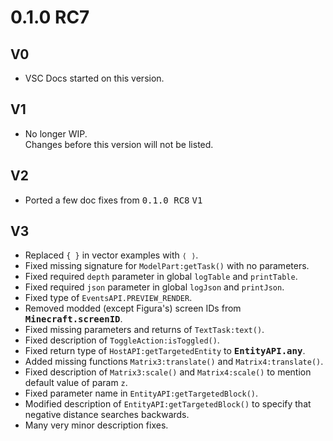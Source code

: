 # 0.1.0 RC7 #

V0
--------------------------------------------------
* VSC Docs started on this version.


V1
--------------------------------------------------
* No longer WIP.  
  Changes before this version will not be listed.


V2
--------------------------------------------------
* Ported a few doc fixes from <kbd>0.1.0 RC8</kbd> <kbd>V1</kbd>


V3
--------------------------------------------------
* Replaced `{ }` in vector examples with `⟨ ⟩`.
* Fixed missing signature for `ModelPart:getTask()` with no parameters.
* Fixed required `depth` parameter in global `logTable` and `printTable`.
* Fixed required `json` parameter in global `logJson` and `printJson`.
* Fixed type of `EventsAPI.PREVIEW_RENDER`.
* Removed modded (except Figura's) screen IDs from <kbd>**Minecraft.screenID**</kbd>.
* Fixed missing parameters and returns of `TextTask:text()`.
* Fixed description of `ToggleAction:isToggled()`.
* Fixed return type of `HostAPI:getTargetedEntity` to <kbd>**EntityAPI.any**</kbd>.
* Added missing functions `Matrix3:translate()` and `Matrix4:translate()`.
* Fixed description of `Matrix3:scale()` and `Matrix4:scale()` to mention default value of param
  `z`.
* Fixed parameter name in `EntityAPI:getTargetedBlock()`.
* Modified description of `EntityAPI:getTargetedBlock()` to specify that negative distance searches
  backwards.
* Many very minor description fixes.
